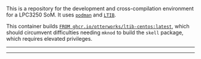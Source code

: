 This is a repository for the development and cross-compilation environment
for a LPC3250 SoM. It uses [`podman`][podman] and [`LTIB`][ltib].

This container builds [`FROM ghcr.io/otterworks/ltib-centos:latest`][from],
which should circumvent difficulties needing `mknod` to build the `skell`
package, which requires elevated privileges.

_____________

_____________
[podman]: https://docs.podman.io
[ltib]: http://ltib.org

[from]: https://github.com/otterworks/ltib-centos
